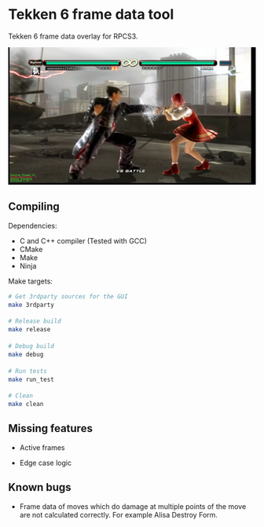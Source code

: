Tekken 6 frame data tool
========================

Tekken 6 frame data overlay for RPCS3.

[![Tekken 6 frame data tool demo](t6framedata.png)](https://www.youtube.com/watch?v=fgl7vU3PrNk)

Compiling
---------

Dependencies:

- C and C++ compiler (Tested with GCC)
- CMake
- Make
- Ninja

Make targets:

```bash
# Get 3rdparty sources for the GUI
make 3rdparty

# Release build
make release

# Debug build
make debug

# Run tests
make run_test

# Clean
make clean
```

Missing features
----------------

- Active frames

- Edge case logic

Known bugs
----------

- Frame data of moves which do damage at multiple points of the move are not calculated correctly.
  For example Alisa Destroy Form.
